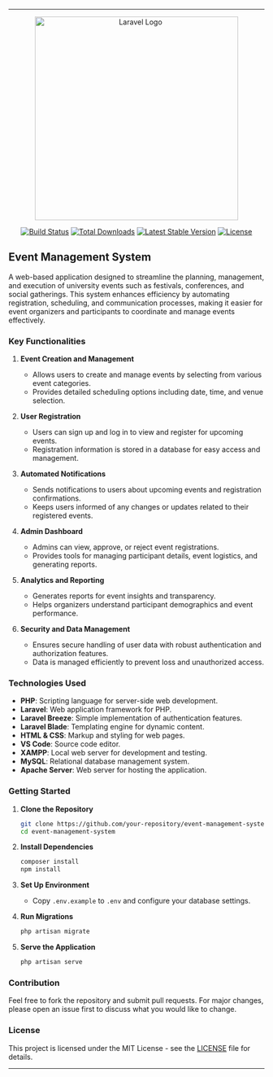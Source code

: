 
---

<p align="center"><a href="https://laravel.com" target="_blank"><img src="https://raw.githubusercontent.com/laravel/art/master/logo-lockup/5%20SVG/2%20CMYK/1%20Full%20Color/laravel-logolockup-cmyk-red.svg" width="400" alt="Laravel Logo"></a></p>

<p align="center">
<a href="https://github.com/laravel/framework/actions"><img src="https://github.com/laravel/framework/workflows/tests/badge.svg" alt="Build Status"></a>
<a href="https://packagist.org/packages/laravel/framework"><img src="https://img.shields.io/packagist/dt/laravel/framework" alt="Total Downloads"></a>
<a href="https://packagist.org/packages/laravel/framework"><img src="https://img.shields.io/packagist/v/laravel/framework" alt="Latest Stable Version"></a>
<a href="https://packagist.org/packages/laravel/framework"><img src="https://img.shields.io/packagist/l/laravel/framework" alt="License"></a>
</p>

## Event Management System

A web-based application designed to streamline the planning, management, and execution of university events such as festivals, conferences, and social gatherings. This system enhances efficiency by automating registration, scheduling, and communication processes, making it easier for event organizers and participants to coordinate and manage events effectively.

### Key Functionalities

1. **Event Creation and Management**
   - Allows users to create and manage events by selecting from various event categories.
   - Provides detailed scheduling options including date, time, and venue selection.

2. **User Registration**
   - Users can sign up and log in to view and register for upcoming events.
   - Registration information is stored in a database for easy access and management.

3. **Automated Notifications**
   - Sends notifications to users about upcoming events and registration confirmations.
   - Keeps users informed of any changes or updates related to their registered events.

4. **Admin Dashboard**
   - Admins can view, approve, or reject event registrations.
   - Provides tools for managing participant details, event logistics, and generating reports.

5. **Analytics and Reporting**
   - Generates reports for event insights and transparency.
   - Helps organizers understand participant demographics and event performance.

6. **Security and Data Management**
   - Ensures secure handling of user data with robust authentication and authorization features.
   - Data is managed efficiently to prevent loss and unauthorized access.

### Technologies Used

- **PHP**: Scripting language for server-side web development.
- **Laravel**: Web application framework for PHP.
- **Laravel Breeze**: Simple implementation of authentication features.
- **Laravel Blade**: Templating engine for dynamic content.
- **HTML & CSS**: Markup and styling for web pages.
- **VS Code**: Source code editor.
- **XAMPP**: Local web server for development and testing.
- **MySQL**: Relational database management system.
- **Apache Server**: Web server for hosting the application.

### Getting Started

1. **Clone the Repository**
   ```bash
   git clone https://github.com/your-repository/event-management-system.git
   cd event-management-system
   ```

2. **Install Dependencies**
   ```bash
   composer install
   npm install
   ```

3. **Set Up Environment**
   - Copy `.env.example` to `.env` and configure your database settings.

4. **Run Migrations**
   ```bash
   php artisan migrate
   ```

5. **Serve the Application**
   ```bash
   php artisan serve
   ```

### Contribution

Feel free to fork the repository and submit pull requests. For major changes, please open an issue first to discuss what you would like to change.

### License

This project is licensed under the MIT License - see the [LICENSE](LICENSE) file for details.

---

